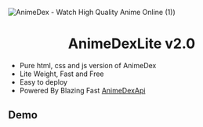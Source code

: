 ![AnimeDex - Watch High Quality Anime Online (1)]([https://cdn.jsdelivr.net/gh/XerAnime/Logo@main/animxer.jpg))

<h1 align="center"><b>AnimeDexLite v2.0</b></h1>

-   Pure html, css and js version of AnimeDex
-   Lite Weight, Fast and Free
-   Easy to deploy
-   Powered By Blazing Fast [AnimeDexApi](https://api.anime-dex.workers.dev)

## Demo

